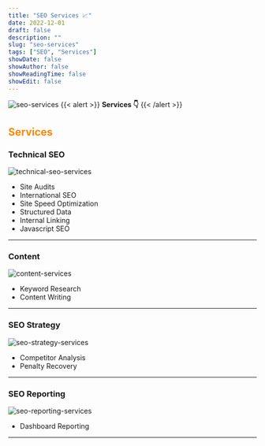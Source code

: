 ```yaml
---
title: "SEO Services 📈"
date: 2022-12-01
draft: false
description: ""
slug: "seo-services"
tags: ["SEO", "Services"]
showDate: false
showAuthor: false
showReadingTime: false
showEdit: false
---
```

![seo-services](/img/seo-services.png) 
{{< alert >}}
**Services 👇**
{{< /alert >}}

## <span style="color: #FD8803">Services</span>

### Technical SEO 

![technical-seo-services](/img/technical-seo.png) 

- Site Audits
- International SEO
- Site Speed Optimization
- Structured Data
- Internal Linking
- Javascript SEO

--- 

### Content

![content-services](/img/content.png) 

- Keyword Research
- Content Writing

---

### SEO Strategy

![seo-strategy-services](/img/seo-strategy.png) 

- Competitor Analysis
- Penalty Recovery

---

### SEO Reporting

![seo-reporting-services](/img/seo-reporting.png) 

- Dashboard Reporting

---

